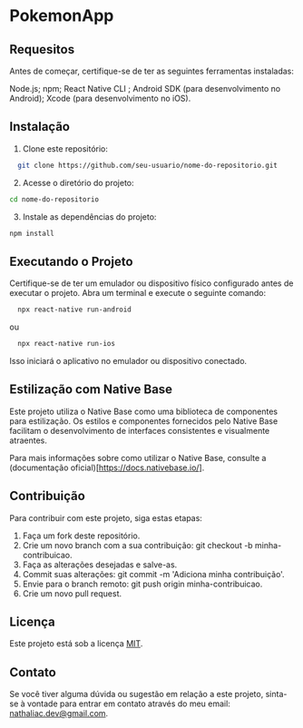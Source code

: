 # PokemonApp


## Requesitos 
Antes de começar, certifique-se de ter as seguintes ferramentas instaladas:

Node.js;
npm;
React Native CLI ;
Android SDK (para desenvolvimento no Android);
Xcode (para desenvolvimento no iOS).

## Instalação 
1. Clone este repositório:

```bash
  git clone https://github.com/seu-usuario/nome-do-repositorio.git
```

2. Acesse o diretório do projeto:

```bash
cd nome-do-repositorio
```
3. Instale as dependências do projeto:

```bash
npm install
```

## Executando o Projeto
Certifique-se de ter um emulador ou dispositivo físico configurado antes de executar o projeto. Abra um terminal e execute o seguinte comando:

```bash
  npx react-native run-android
```

ou

```bash
  npx react-native run-ios
```
Isso iniciará o aplicativo no emulador ou dispositivo conectado.

## Estilização com Native Base
Este projeto utiliza o Native Base como uma biblioteca de componentes para estilização. Os estilos e componentes fornecidos pelo Native Base facilitam o desenvolvimento de interfaces consistentes e visualmente atraentes.

Para mais informações sobre como utilizar o Native Base, consulte a (documentação oficial)[https://docs.nativebase.io/].

## Contribuição

Para contribuir com este projeto, siga estas etapas:

1. Faça um fork deste repositório.
2. Crie um novo branch com a sua contribuição: git checkout -b minha-contribuicao.
3. Faça as alterações desejadas e salve-as.
4. Commit suas alterações: git commit -m 'Adiciona minha contribuição'.
5. Envie para o branch remoto: git push origin minha-contribuicao.
6. Crie um novo pull request.

## Licença

Este projeto está sob a licença [MIT](./LICENSE).

## Contato

Se você tiver alguma dúvida ou sugestão em relação a este projeto, sinta-se à vontade para entrar em contato através do meu email: <nathaliac.dev@gmail.com>.
